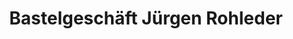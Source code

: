 ---
title: "Bastelgeschäft Jürgen Rohleder"
url: /werdau/bastelgeschaeft-juergen-rohleder/
shop: Basteln
---